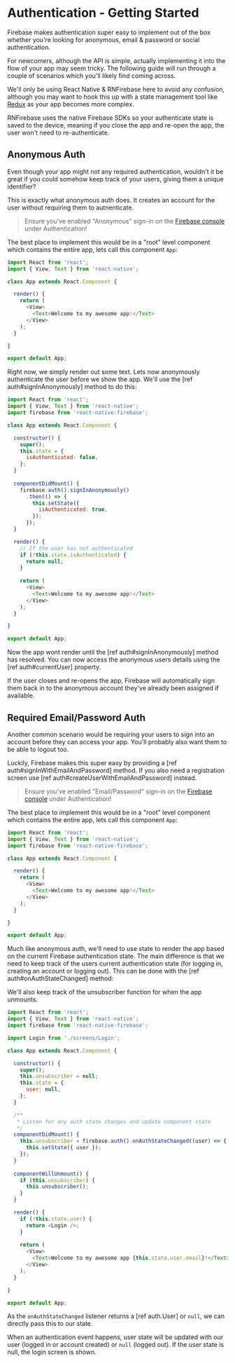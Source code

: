 # Authentication - Getting Started

Firebase makes authentication super easy to implement out of the box whether you're looking for anonymous, email & password or social authentication.

For newcomers, although the API is simple, actually implementing it into the flow of your app may seem tricky. The following guide will run through a couple of scenarios which you'll likely find coming across.

We'll only be using React Native & RNFirebase here to avoid any confusion, although you may want to hook this up with a state management tool like [Redux](http://redux.js.org/docs/introduction/) as your app becomes more complex.

RNFirebase uses the native Firebase SDKs so your authenticate state is saved to the device, meaning if you close the app and re-open the app, the user won't need to re-authenticate.

## Anonymous Auth

Even though your app might not any required authentication, wouldn't it be great if you could somehow keep track of your users, giving them a unique identifier?

This is exactly what anonymous auth does. It creates an account for the user without requiring them to autnenticate.

> Ensure you've enabled "Anonymous" sign-in on the [Firebase console](https://console.firebase.google.com) under Authentication!

The best place to implement this would be in a "root" level component which contains the entire app, lets call this component `App`:

```js
import React from 'react';
import { View, Text } from 'react-native';

class App extends React.Component {

  render() {
    return (
      <View>
        <Text>Welcome to my awesome app!</Text>
      </View>
    );
  }

}

export default App;
```

Right now, we simply render out some text. Lets now anonymously authenticate the user before we show the app.
We'll use the [ref auth#signInAnonymously] method to do this:

```js
import React from 'react';
import { View, Text } from 'react-native';
import firebase from 'react-native-firebase';

class App extends React.Component {

  constructor() {
    super();
    this.state = {
      isAuthenticated: false,
    };
  }
  
  componentDidMount() {
    firebase.auth().signInAnonymously()
      .then(() => {
        this.setState({
          isAuthenticated: true,
        });
      });
  }

  render() {
    // If the user has not authenticated
    if (!this.state.isAuthenticated) {
      return null;
    }
  
    return (
      <View>
        <Text>Welcome to my awesome app!</Text>
      </View>
    );
  }

}

export default App;
```

Now the app wont render until the [ref auth#signInAnonymously] method has resolved. You can now access the anonymous users details using the [ref auth#currentUser] property.

If the user closes and re-opens the app, Firebase will automatically sign them back in to the anonymous account they've already been assigned if available. 

## Required Email/Password Auth

Another common scenario would be requiring your users to sign into an account before they can access your app. You'll probably also want them to be able to logout too.

Luckily, Firebase makes this super easy by providing a [ref auth#signInWithEmailAndPassword] method. If you also need a registration screen use [ref auth#createUserWithEmailAndPassword] instead. 

> Ensure you've enabled "Email/Password" sign-in on the [Firebase console](https://console.firebase.google.com) under Authentication!

The best place to implement this would be in a "root" level component which contains the entire app, lets call this component `App`:

```js
import React from 'react';
import { View, Text } from 'react-native';
import firebase from 'react-native-firebase';

class App extends React.Component {

  render() {
    return (
      <View>
        <Text>Welcome to my awesome app!</Text>
      </View>
    );
  }

}

export default App;
```

Much like anonymous auth, we'll need to use state to render the app based on the current Firebase authentication state.
The main difference is that we need to keep track of the users current authentication state (for logging in, creating an account or logging out). This can be done with the [ref auth#onAuthStateChanged] method:

We'll also keep track of the unsubscriber function for when the app unmounts.

```js
import React from 'react';
import { View, Text } from 'react-native';
import firebase from 'react-native-firebase';

import Login from './screens/Login';

class App extends React.Component {

  constructor() {
    super();
    this.unsubscriber = null;
    this.state = {
      user: null,
    };
  }

  /**
   * Listen for any auth state changes and update component state
   */
  componentDidMount() {
    this.unsubscriber = firebase.auth().onAuthStateChanged((user) => {
      this.setState({ user });
    });
  }
  
  componentWillUnmount() {
    if (this.unsubscriber) {
      this.unsubscriber();
    }
  }

  render() {
    if (!this.state.user) {
      return <Login />;
    }
  
    return (
      <View>
        <Text>Welcome to my awesome app {this.state.user.email}!</Text>
      </View>
    );
  }

}

export default App;
```

As the `onAuthStateChanged` listener returns a [ref auth.User] or `null`, we can directly pass this to our state.

When an authentication event happens, user state will be updated with our user (logged in or account created) or `null` (logged out). If the user state is null, the login screen is shown.
